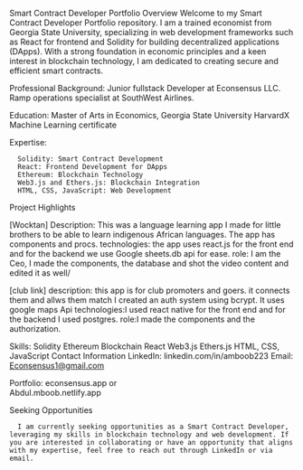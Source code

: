 Smart Contract Developer Portfolio
Overview
Welcome to my Smart Contract Developer Portfolio repository. 
      I am a trained economist from Georgia State University, specializing in web development frameworks such as React for frontend and Solidity for building decentralized applications (DApps). With a strong foundation in economic principles and a keen interest in blockchain technology, I am dedicated to creating secure and efficient smart contracts.

Professional Background:
      Junior fullstack Developer at Econsensus LLC.
      Ramp operations specialist at SouthWest Airlines.
      


Education:
      Master of Arts in Economics, Georgia State University
      HarvardX Machine Learning certificate

      
Expertise:

      Solidity: Smart Contract Development
      React: Frontend Development for DApps
      Ethereum: Blockchain Technology
      Web3.js and Ethers.js: Blockchain Integration
      HTML, CSS, JavaScript: Web Development


Project Highlights

[Wocktan]
  Description: This was a language learning app I made for little brothers to be able to learn indigenous African languages. 
              The app has components and procs. 
  technologies:     the app uses react.js for the front end and for the backend we use Google sheets.db api for ease.
  role: I am the Ceo, I made the components, the database and shot the video content and edited it as well/
             
        

[club link]
            description: this app is for club promoters and goers. it connects them and allws them match
                          I created an auth system using bcrypt.
                          It uses google maps Api
            technologies:I used react native for the front end and for the backend I used postgres.
            role:I made the components and the authorization.


Skills:
        Solidity
        Ethereum Blockchain
        React
        Web3.js
        Ethers.js
        HTML, CSS, JavaScript
        Contact Information
        LinkedIn: linkedin.com/in/amboob223
        Email: Econsensus1@gmail.com
        
Portfolio: econsensus.app  or  
            Abdul.mboob.netlify.app
            
Seeking Opportunities

      I am currently seeking opportunities as a Smart Contract Developer, leveraging my skills in blockchain technology and web development. If you are interested in collaborating or have an opportunity that aligns with my expertise, feel free to reach out through LinkedIn or via email.
      
